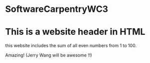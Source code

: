 # SoftwareCarpentryWC3
<html>
<h1> This is a website header in HTML </h1>
<body>
this website includes the sum of all even numbers from 1 to 100.
</body>
</html>

Amazing!
(Jerry Wang will be awesome !!)
